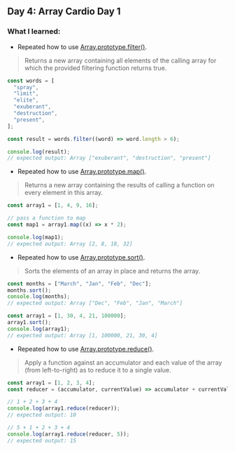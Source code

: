 ## Day 4: Array Cardio Day 1

### What I learned:

- Repeated how to use [Array.prototype.filter()](https://developer.mozilla.org/en-US/docs/Web/JavaScript/Reference/Global_Objects/Array/filter).

> Returns a new array containing all elements of the calling array for which the provided filtering function returns true.

```js
const words = [
  "spray",
  "limit",
  "elite",
  "exuberant",
  "destruction",
  "present",
];

const result = words.filter((word) => word.length > 6);

console.log(result);
// expected output: Array ["exuberant", "destruction", "present"]
```

- Repeated how to use [Array.prototype.map()](https://developer.mozilla.org/en-US/docs/Web/JavaScript/Reference/Global_Objects/Array/map).

> Returns a new array containing the results of calling a function on every element in this array.

```js
const array1 = [1, 4, 9, 16];

// pass a function to map
const map1 = array1.map((x) => x * 2);

console.log(map1);
// expected output: Array [2, 8, 18, 32]
```

- Repeated how to use [Array.prototype.sort()](https://developer.mozilla.org/en-US/docs/Web/JavaScript/Reference/Global_Objects/Array/sort).

> Sorts the elements of an array in place and returns the array.

```js
const months = ["March", "Jan", "Feb", "Dec"];
months.sort();
console.log(months);
// expected output: Array ["Dec", "Feb", "Jan", "March"]

const array1 = [1, 30, 4, 21, 100000];
array1.sort();
console.log(array1);
// expected output: Array [1, 100000, 21, 30, 4]
```

- Repeated how to use [Array.prototype.reduce()](https://developer.mozilla.org/en-US/docs/Web/JavaScript/Reference/Global_Objects/Array/reduce).

> Apply a function against an accumulator and each value of the array (from left-to-right) as to reduce it to a single value.

```js
const array1 = [1, 2, 3, 4];
const reducer = (accumulator, currentValue) => accumulator + currentValue;

// 1 + 2 + 3 + 4
console.log(array1.reduce(reducer));
// expected output: 10

// 5 + 1 + 2 + 3 + 4
console.log(array1.reduce(reducer, 5));
// expected output: 15
```
